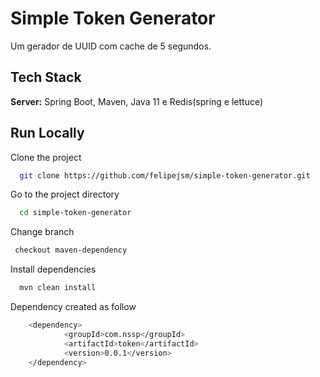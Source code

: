 
# Simple Token Generator

Um gerador de UUID com cache de 5 segundos.


## Tech Stack

**Server:** Spring Boot, Maven, Java 11 e Redis(spring e lettuce)



## Run Locally

Clone the project

```bash
  git clone https://github.com/felipejsm/simple-token-generator.git
```

Go to the project directory

```bash
  cd simple-token-generator
```

Change branch
```bash
 checkout maven-dependency
```

Install dependencies

```bash
  mvn clean install
```

Dependency created as follow

```bash
    <dependency>
            <groupId>com.nssp</groupId>
            <artifactId>token</artifactId>
            <version>0.0.1</version>
    </dependency>
```